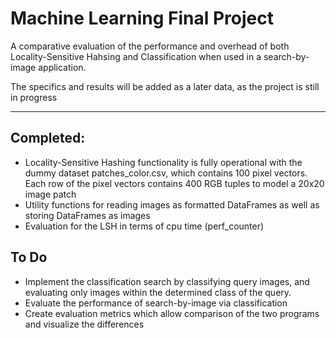 # Machine Learning Final Project

A comparative evaluation of the performance and overhead of both Locality-Sensitive Hahsing and Classification when used in a search-by-image application.

The specifics and results will be added as a later data, as the project is still in progress

<hr/>

## Completed:

* Locality-Sensitive Hashing functionality is fully operational with the dummy dataset patches_color.csv, which contains 100 pixel vectors. Each row of the pixel vectors contains 400 RGB tuples to model a 20x20 image patch
* Utility functions for reading images as formatted DataFrames as well as storing DataFrames as images
* Evaluation for the LSH in terms of cpu time (perf_counter)

## To Do

* Implement the classification search by classifying query images, and evaluating only images within the determined class of the query. 
* Evaluate the performance of search-by-image via classification
* Create evaluation metrics which allow comparison of the two programs and visualize the differences
